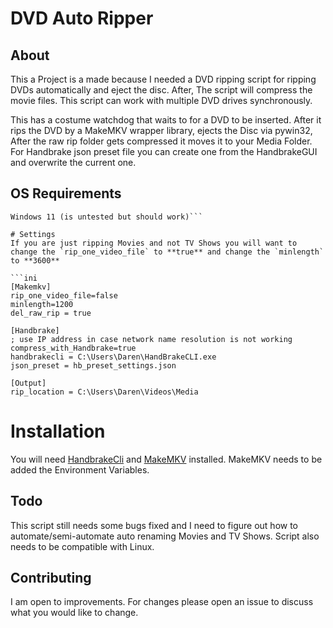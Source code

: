 # DVD Auto Ripper

## About
This a Project is a made because I needed a DVD ripping script for ripping DVDs automatically and eject the disc. After, The script will compress the movie files. This script can work with multiple DVD drives synchronously. 

This has a costume watchdog that waits to for a DVD to be inserted. After it rips the DVD by a MakeMKV wrapper library, ejects the Disc via pywin32, After the raw rip folder gets compressed it moves it to your Media Folder. For Handbrake json preset file you can create one from the HandbrakeGUI and overwrite the current one.

## OS Requirements
```Windows 10,
Windows 11 (is untested but should work)```

# Settings
If you are just ripping Movies and not TV Shows you will want to change the `rip_one_video_file` to **true** and change the `minlength` to **3600** 

```ini
[Makemkv]
rip_one_video_file=false
minlength=1200
del_raw_rip = true

[Handbrake]
; use IP address in case network name resolution is not working
compress_with_Handbrake=true
handbrakecli = C:\Users\Daren\HandBrakeCLI.exe
json_preset = hb_preset_settings.json

[Output]
rip_location = C:\Users\Daren\Videos\Media
```

# Installation

You will need [HandbrakeCli](https://handbrake.fr/downloads2.php) and [MakeMKV](https://www.makemkv.com/) installed. MakeMKV needs to be added the Environment Variables.

## Todo
This script still needs some bugs fixed and I need to figure out how to automate/semi-automate auto renaming Movies and TV Shows. Script also needs to be compatible with Linux.

## Contributing
I am open to improvements. For changes please open an issue to discuss what you would like to change. 